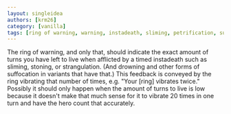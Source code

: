 ```yaml
---
layout: singleidea
authors: [krm26]
category: [vanilla]
tags: [ring of warning, warning, instadeath, sliming, petrification, suffocation]
---
```

The ring of warning, and only that, should indicate the exact amount of turns
you have left to live when afflicted by a timed instadeath such as sliming,
stoning, or strangulation. (And drowning and other forms of suffocation in
variants that have that.) This feedback is conveyed by the ring vibrating that
number of times, e.g. "Your [ring] vibrates twice." Possibly it should only
happen when the amount of turns to live is low because it doesn't make that much
sense for it to vibrate 20 times in one turn and have the hero count that
accurately.
